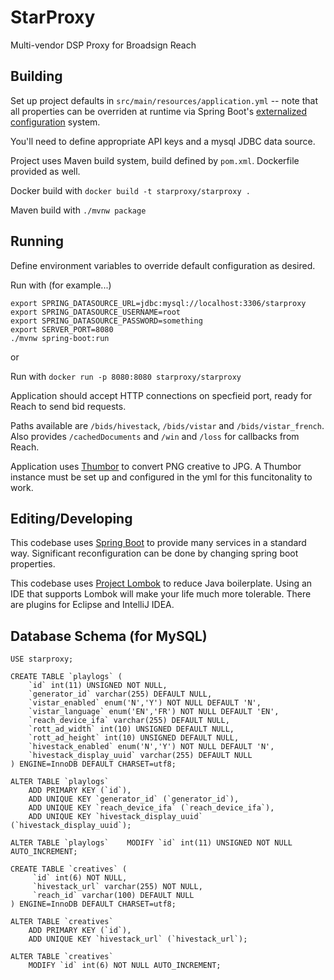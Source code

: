 # StarProxy

Multi-vendor DSP Proxy for Broadsign Reach

## Building

Set up project defaults in `src/main/resources/application.yml` -- note that all
properties can be overriden at runtime via Spring Boot's [externalized configuration](https://docs.spring.io/spring-boot/docs/current/reference/html/spring-boot-features.html#boot-features-external-config) system.

You'll need to define appropriate API keys and a mysql JDBC data source. 

Project uses Maven build system, build defined by `pom.xml`. Dockerfile provided as well.

Docker build with `docker build -t starproxy/starproxy .`

Maven build with `./mvnw package`

## Running

Define environment variables to override default configuration as desired.

Run with (for example...) 
```
export SPRING_DATASOURCE_URL=jdbc:mysql://localhost:3306/starproxy
export SPRING_DATASOURCE_USERNAME=root
export SPRING_DATASOURCE_PASSWORD=something
export SERVER_PORT=8080
./mvnw spring-boot:run
```

or

Run with `docker run -p 8080:8080 starproxy/starproxy`

Application should accept HTTP connections on specfieid port, ready for Reach to send bid requests.

Paths available are `/bids/hivestack`, `/bids/vistar` and `/bids/vistar_french`.  
Also provides `/cachedDocuments` and `/win` and `/loss` for callbacks from Reach.

Application uses [Thumbor](http://thumbor.org) to convert PNG creative to JPG. A Thumbor instance must be set up
and configured in the yml for this funcitonality to work.

## Editing/Developing

This codebase uses [Spring Boot](https://spring.io/projects/spring-boot) to provide many services in a standard way. 
Significant reconfiguration can be done by changing spring boot properties.

This codebase uses [Project Lombok](https://projectlombok.org) to reduce Java boilerplate. Using an IDE that supports Lombok
will make your life much more tolerable. There are plugins for Eclipse and IntelliJ IDEA. 

## Database Schema (for MySQL)

```
USE starproxy;

CREATE TABLE `playlogs` (
    `id` int(11) UNSIGNED NOT NULL,
    `generator_id` varchar(255) DEFAULT NULL,
    `vistar_enabled` enum('N','Y') NOT NULL DEFAULT 'N',
    `vistar_language` enum('EN','FR') NOT NULL DEFAULT 'EN',
    `reach_device_ifa` varchar(255) DEFAULT NULL,
    `rott_ad_width` int(10) UNSIGNED DEFAULT NULL,
    `rott_ad_height` int(10) UNSIGNED DEFAULT NULL,
    `hivestack_enabled` enum('N','Y') NOT NULL DEFAULT 'N',
    `hivestack_display_uuid` varchar(255) DEFAULT NULL
) ENGINE=InnoDB DEFAULT CHARSET=utf8;

ALTER TABLE `playlogs`
    ADD PRIMARY KEY (`id`),
    ADD UNIQUE KEY `generator_id` (`generator_id`),
    ADD UNIQUE KEY `reach_device_ifa` (`reach_device_ifa`),
    ADD UNIQUE KEY `hivestack_display_uuid` (`hivestack_display_uuid`);

ALTER TABLE `playlogs`    MODIFY `id` int(11) UNSIGNED NOT NULL AUTO_INCREMENT;

CREATE TABLE `creatives` (
     `id` int(6) NOT NULL,
     `hivestack_url` varchar(255) NOT NULL,
     `reach_id` varchar(100) DEFAULT NULL
) ENGINE=InnoDB DEFAULT CHARSET=utf8;

ALTER TABLE `creatives`
    ADD PRIMARY KEY (`id`),
    ADD UNIQUE KEY `hivestack_url` (`hivestack_url`);

ALTER TABLE `creatives`
    MODIFY `id` int(6) NOT NULL AUTO_INCREMENT;

```
